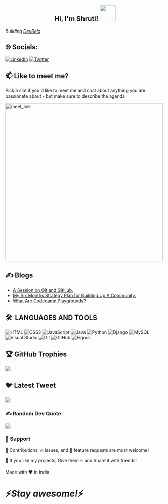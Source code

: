 <h2 align="center"> Hi, I'm Shruti! <img src="https://media.giphy.com/media/mGcNjsfWAjY5AEZNw6/giphy.gif" width="50"></h2>
<p><em>Building <a href="">DevRelo</a> 
</em></p>

## 🌐 Socials:
[![LinkedIn](https://img.shields.io/badge/LinkedIn-%230077B5.svg?logo=linkedin&logoColor=white)](https://linkedin.com/in/https://www.linkedin.com/in/shrutiiaroraaa/) [![Twitter](https://img.shields.io/badge/Twitter-%231DA1F2.svg?logo=Twitter&logoColor=white)](https://twitter.com/shrutiiaroraaa) 

<h2> 📫 Like to meet me? </h2>

Pick a slot if you'd like to meet me and chat about anything you are passionate about - but make sure to describe the agenda

<a href="https://calendly.com/shrutiiaroraaa/30min" target="_blank"><img width="498" alt="meet_link" src="https://user-images.githubusercontent.com/15426564/144297439-f530f383-e73e-41e0-9914-a9b7d3f432e5.png"></a>


## ✍ Blogs
- [A Session on Git and GitHub.](https://dev.to/hackthisfall/a-session-on-git-and-github-hmc)
- [My Six Months Strategy Plan for Building Up A Community.](https://dev.to/shrutiiaroraaa/my-six-months-strategy-plan-for-building-a-community-1736)
- [What Are Codedamn Playgrounds?](https://happycoding17.hashnode.dev/what-are-codedamn-playgrounds)




## 🛠 &nbsp;LANGUAGES AND TOOLS
![HTML](https://img.shields.io/badge/html%20-%23E34F26.svg?&style=for-the-badge&logo=html5&logoColor=white)
![CSS3](https://img.shields.io/badge/css3-%231572B6.svg?style=for-the-badge&logo=css3&logoColor=white)
![JavaScript](https://img.shields.io/badge/javascript-%23323330.svg?style=for-the-badge&logo=javascript&logoColor=%23F7DF1E)
![Java](https://img.shields.io/badge/java-%23ED8B00.svg?style=for-the-badge&logo=java&logoColor=white)
![Python](https://img.shields.io/badge/python%20-%23E34F26.svg?&style=for-the-badge&logo=python&ogoColor=white)
![Django](https://img.shields.io/badge/django-%23092E20.svg?style=for-the-badge&logo=django&logoColor=white)
![MySQL](https://img.shields.io/badge/mysql-%2300f.svg?style=for-the-badge&logo=mysql&logoColor=white)
![Visual Studio](https://img.shields.io/badge/Visual%20Studio-5C2D91.svg?style=for-the-badge&logo=visual-studio&logoColor=white)
![Git](https://img.shields.io/badge/git-%23F05033.svg?style=for-the-badge&logo=git&logoColor=white)
![GitHub](https://img.shields.io/badge/github-%23121011.svg?style=for-the-badge&logo=github&logoColor=white)
![Figma](https://img.shields.io/badge/figma-%23F24E1E.svg?style=for-the-badge&logo=figma&logoColor=white)

## 🏆 GitHub Trophies
![](https://github-profile-trophy.vercel.app/?username=shrutiiaroraaa&theme=radical&no-frame=false&no-bg=true&margin-w=4)

## 🐦 Latest Tweet
[![](https://gtce.itsvg.in/api?username=shrutiiaroraaa)](https://github.com/VishwaGauravIn/github-twitter-card-embed)

### ✍️ Random Dev Quote
![](https://quotes-github-readme.vercel.app/api?type=horizontal&theme=dark)

### 🤝 Support

<p>🎀 Contributions, 🔥 issues, and 🥮 feature requests are most welcome!</p>

<p>💙 If you like my projects, Give them ⭐ and Share it with friends!</p>
</p>
<p>Made with ❤️ in India</p>

<h1>⚡️<i>Stay awesome!</i>⚡️</h1>























